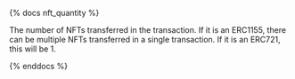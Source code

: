{% docs nft_quantity %}

The number of NFTs transferred in the transaction. If it is an ERC1155, there can be multiple NFTs transferred in a single transaction. If it is an ERC721, this will be 1.

{% enddocs %}
